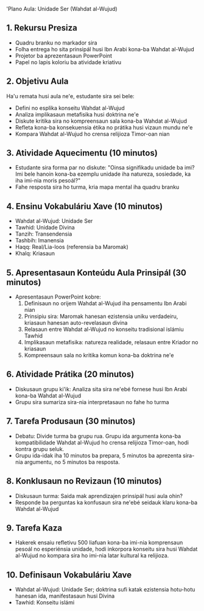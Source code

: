 'Plano Aula: Unidade Ser (Wahdat al-Wujud)

## 1. Rekursu Presiza

- Quadru branku no markador sira
- Folha entrega ho sita prinsipál husi Ibn Arabi kona-ba Wahdat al-Wujud
- Projetor ba aprezentasaun PowerPoint 
- Papel no lapis koloriu ba atividade kriativu

## 2. Objetivu Aula

Ha'u remata husi aula ne'e, estudante sira sei bele:
- Defini no esplika konseitu Wahdat al-Wujud
- Analiza implikasaun metafisika husi doktrina ne'e
- Diskute kritika sira no kompreensaun sala kona-ba Wahdat al-Wujud
- Refleta kona-ba konsekuensia étika no prátika husi vizaun mundu ne'e
- Kompara Wahdat al-Wujud ho crensa relijioza Timor-oan nian

## 3. Atividade Aquecimentu (10 minutos)

- Estudante sira forma par no diskute: "Oinsa signifikadu unidade ba imi? Imi bele hanoin kona-ba ezemplu unidade iha natureza, sosiedade, ka iha imi-nia moris pesoál?"
- Fahe resposta sira ho turma, kria mapa mental iha quadru branku

## 4. Ensinu Vokabuláriu Xave (10 minutos)

- Wahdat al-Wujud: Unidade Ser
- Tawhid: Unidade Divina
- Tanzih: Transendensia
- Tashbih: Imanensia
- Haqq: Real/Lia-loos (referensia ba Maromak)
- Khalq: Kriasaun

## 5. Apresentasaun Konteúdu Aula Prinsipál (30 minutos)

- Apresentasaun PowerPoint kobre:
  1. Definisaun no orijem Wahdat al-Wujud iha pensamentu Ibn Arabi nian
  2. Prinsipiu sira: Maromak hanesan ezistensia uniku verdadeiru, kriasaun hanesan auto-revelasaun divina
  3. Relasaun entre Wahdat al-Wujud no konseitu tradisional islámiu Tawhid
  4. Implikasaun metafisika: natureza realidade, relasaun entre Kriador no kriasaun
  5. Kompreensaun sala no kritika komun kona-ba doktrina ne'e

## 6. Atividade Prátika (20 minutos)

- Diskusaun grupu ki'ik: Analiza sita sira ne'ebé fornese husi Ibn Arabi kona-ba Wahdat al-Wujud
- Grupu sira sumariza sira-nia interpretasaun no fahe ho turma

## 7. Tarefa Produsaun (30 minutos)

- Debatu: Divide turma ba grupu rua. Grupu ida argumenta kona-ba kompatibilidade Wahdat al-Wujud ho crensa relijioza Timor-oan, hodi kontra grupu seluk.
- Grupu ida-idak iha 10 minutos ba prepara, 5 minutos ba aprezenta sira-nia argumentu, no 5 minutos ba resposta.

## 8. Konklusaun no Revizaun (10 minutos)

- Diskusaun turma: Saida mak aprendizajen prinsipál husi aula ohin?
- Responde ba perguntas ka konfusaun sira ne'ebé seidauk klaru kona-ba Wahdat al-Wujud

## 9. Tarefa Kaza

- Hakerek ensaiu refletivu 500 liafuan kona-ba imi-nia komprensaun pesoál no esperiénsia unidade, hodi inkorpora konseitu sira husi Wahdat al-Wujud no kompara sira ho imi-nia latar kultural ka relijioza.

## 10. Definisaun Vokabuláriu Xave

- Wahdat al-Wujud: Unidade Ser; doktrina sufi katak ezistensia hotu-hotu hanesan ida, manifestasaun husi Divina
- Tawhid: Konseitu islámi